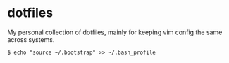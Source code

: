 dotfiles
========
My personal collection of dotfiles, mainly for keeping vim config the same across systems.

    $ echo "source ~/.bootstrap" >> ~/.bash_profile

